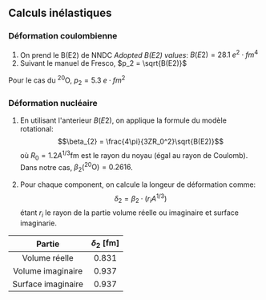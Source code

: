 ## Calculs inélastiques

### Déformation coulombienne

1. On prend le B(E2) de NNDC *Adopted B(E2) values*: $B(E2) = 28.1\; e^2\cdot fm^4$
2. Suivant le manuel de Fresco, $p_2 = \sqrt{B(E2)}$

Pour le cas du $^{20}$O, $p_2 = 5.3\;e \cdot fm^2$

### Déformation nucléaire

1. En utilisant l'anterieur $B(E2)$, on applique la formule du modèle rotational:
$$\beta_{2} = \frac{4\pi}{3ZR_0^2}\sqrt{B(E2)}$$
où $R_0 = 1.2 A^{1/3} \text{fm}$ est le rayon du noyau (égal au rayon de Coulomb). 
Dans notre cas, $\beta_{2}(^{20}\text{O}) = 0.2616$.

2. Pour chaque component, on calcule la longeur de déformation comme:
$$\delta_2 = \beta_2 \cdot (r_i A^{1/3})$$
étant $r_i$ le rayon de la partie volume réelle ou imaginaire et surface imaginarie.

|       Partie      | $\delta_2$ [fm] |
|:------------------:|:----------:|
|      Volume réelle |    0.831   |
|  Volume imaginaire |    0.937   |
| Surface imaginaire |    0.937   |
